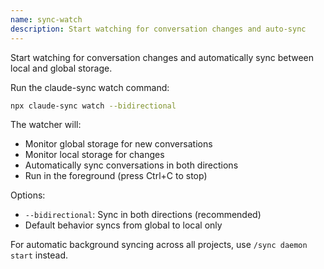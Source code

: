 ```yaml
---
name: sync-watch
description: Start watching for conversation changes and auto-sync
---
```


Start watching for conversation changes and automatically sync between local and global storage.

Run the claude-sync watch command:

```bash
npx claude-sync watch --bidirectional
```

The watcher will:
- Monitor global storage for new conversations
- Monitor local storage for changes
- Automatically sync conversations in both directions
- Run in the foreground (press Ctrl+C to stop)

Options:
- `--bidirectional`: Sync in both directions (recommended)
- Default behavior syncs from global to local only

For automatic background syncing across all projects, use `/sync daemon start` instead.
